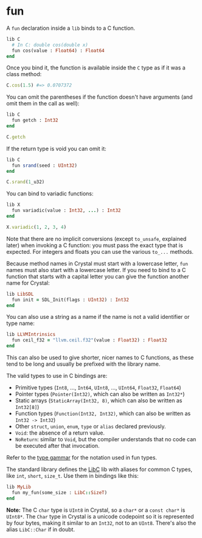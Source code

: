 # fun

A `fun` declaration inside a `lib` binds to a C function.

```ruby
lib C
  # In C: double cos(double x)
  fun cos(value : Float64) : Float64
end
```

Once you bind it, the function is available inside the `C` type as if it was a class method:

```ruby
C.cos(1.5) #=> 0.0707372
```

You can omit the parentheses if the function doesn't have arguments (and omit them in the call as well):

```ruby
lib C
  fun getch : Int32
end

C.getch
```

If the return type is void you can omit it:

```ruby
lib C
  fun srand(seed : UInt32)
end

C.srand(1_u32)
```

You can bind to variadic functions:

```ruby
lib X
  fun variadic(value : Int32, ...) : Int32
end

X.variadic(1, 2, 3, 4)
```

Note that there are no implicit conversions (except `to_unsafe`, explained later) when invoking a C function: you must pass the exact type that is expected. For integers and floats you can use the various `to_...` methods.

Because method names in Crystal must start with a lowercase letter, `fun` names must also start with a lowercase letter. If you need to bind to a C function that starts with a capital letter you can give the function another name for Crystal:

```ruby
lib LibSDL
  fun init = SDL_Init(flags : UInt32) : Int32
end
```

You can also use a string as a name if the name is not a valid identifier or type name:

```ruby
lib LLVMIntrinsics
  fun ceil_f32 = "llvm.ceil.f32"(value : Float32) : Float32
end
```

This can also be used to give shorter, nicer names to C functions, as these tend to be long and usually be prefixed with the library name.

The valid types to use in C bindings are:
* Primitive types (`Int8`, ..., `Int64`, `UInt8`, ..., `UInt64`, `Float32`, `Float64`)
* Pointer types (`Pointer(Int32)`, which can also be written as `Int32*`)
* Static arrays (`StaticArray(Int32, 8)`, which can also be written as `Int32[8]`)
* Function types (`Function(Int32, Int32)`, which can also be written as `Int32 -> Int32`)
* Other `struct`, `union`, `enum`, `type` or `alias` declared previously.
* `Void`: the absence of a return value.
* `NoReturn`: similar to `Void`, but the compiler understands that no code can be executed after that invocation.

Refer to the [type gammar](type_grammar.html) for the notation used in fun types.

The standard library defines the [LibC](https://github.com/manastech/crystal/blob/master/src/libc.cr) lib with aliases for common C types, like `int`, `short`, `size_t`. Use them in bindings like this:

```ruby
lib MyLib
  fun my_fun(some_size : LibC::SizeT)
end
```

**Note:** The C `char` type is `UInt8` in Crystal, so a `char*` or a `const char*` is `UInt8*`. The `Char` type in Crystal is a unicode codepoint so it is represented by four bytes, making it similar to an `Int32`, not to an `UInt8`. There's also the alias `LibC::Char` if in doubt.
